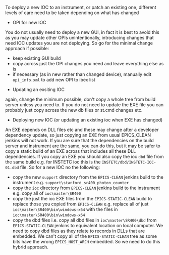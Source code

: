 To deploy a new IOC to an instrument, or patch an existing one, different levels of care need to be taken depending on what has changed

* OPI for new IOC

You do not usually need to deploy a new GUI, in fact it is best to avoid this as you may update other OPIs unintentionally, introducing changes that need IOC updates you are not deploying. So go for the minimal change approach if possible:
- keep existing GUI build
- copy across just the OPI changes you need and leave everything else as is
- if necessary (as in new rather than changed device), manually edit `opi_info.xml` to add new OPI to ibex list   

* Updating an exsiting IOC

again, change the minimum possible, don't copy a whole tree from build server unless you need to. If you do not need to update the EXE file you can probably just copy across the new db files or st.cmd changes etc.

* Deploying new IOC (or updating an existing ioc when EXE has changed)

An EXE depends on DLL files etc and these may change after a developer dependency update, so just copying an EXE from usual EPICS_CLEAN jenkins will not work. If you are sure that the dependencies on the build server and instrument are the same, you can do this, but it may be safer to copy a static build of an EXE across that includes all these DLL dependencies. If you copy an EXE you should also copy the ioc `dbd` file from the same build e.g. for INSTETC ioc this is the `INSTETC/dbd/INSTETC-IOC-01.dbd` file. So for a new IOC no the following:

* copy the new `support` directory from the `EPICS-CLEAN` jenkins build to the instrument e.g. `support\stanford_sr400_photon_counter`
* copy the `ioc` directory from `EPICS-CLEAN` jenkins build to the instrument e.g. copy all of `ioc\master\SR400`
* copy the just the ioc EXE files from the `EPICS-STATIC-CLEAN` build to replace those you copied from `EPICS-CLEAN` e.g. replace all of just `ioc\master\SR400\bin\windows-x64` with the files in `ioc\master\SR400\bin\windows-x64`
* copy the dbd files i.e. copy all dbd files in `ioc\master\SR400\dbd` from  `EPICS-STATIC-CLEAN` jenkins to equivalent location on local computer. We need to copy dbd files as they relate to records in DLLs that are embedded. We can't copy all of the `EPICS-STATIC-CLEAN` tree as some bits have the wrong `EPICS_HOST_ARCH` embedded. So we need to do this hybrid approach.
